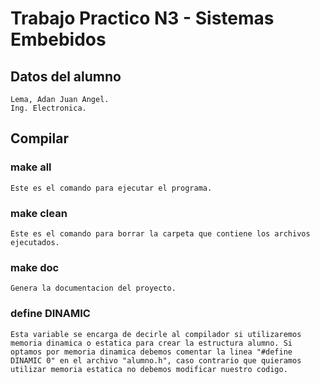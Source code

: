 # Trabajo Practico N3 - Sistemas Embebidos
## Datos del alumno
    Lema, Adan Juan Angel.
    Ing. Electronica.
## Compilar
### make all
    Este es el comando para ejecutar el programa.
### make clean
    Este es el comando para borrar la carpeta que contiene los archivos ejecutados.
### make doc
    Genera la documentacion del proyecto.
### define DINAMIC
    Esta variable se encarga de decirle al compilador si utilizaremos memoria dinamica o estatica para crear la estructura alumno. Si optamos por memoria dinamica debemos comentar la linea "#define DINAMIC 0" en el archivo "alumno.h", caso contrario que quieramos utilizar memoria estatica no debemos modificar nuestro codigo.